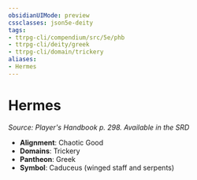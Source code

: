 ```yaml
---
obsidianUIMode: preview
cssclasses: json5e-deity
tags:
- ttrpg-cli/compendium/src/5e/phb
- ttrpg-cli/deity/greek
- ttrpg-cli/domain/trickery
aliases: 
- Hermes
---
```

# Hermes
*Source: Player's Handbook p. 298. Available in the <span title='Systems Reference Document (5.1)'>SRD</span>* 

- **Alignment**: Chaotic Good
- **Domains**: Trickery
- **Pantheon**: Greek
- **Symbol**: Caduceus (winged staff and serpents)